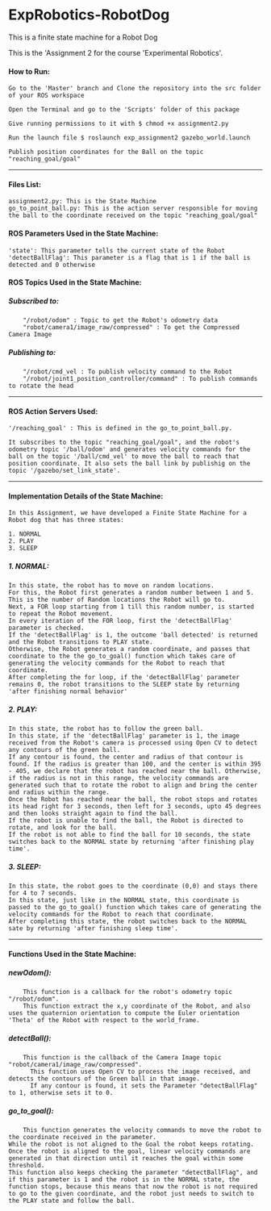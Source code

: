 # ExpRobotics-RobotDog

This is a finite state machine for a Robot Dog

This is the 'Assignment 2 for the course 'Experimental Robotics'.

#### How to Run:

    Go to the 'Master' branch and Clone the repository into the src folder of your ROS workspace
    
    Open the Terminal and go to the 'Scripts' folder of this package

    Give running permissions to it with $ chmod +x assignment2.py

    Run the launch file $ roslaunch exp_assignment2 gazebo_world.launch
    
    Publish position coordinates for the Ball on the topic "reaching_goal/goal"
    
**************************    

#### Files List:

    assignment2.py: This is the State Machine
    go_to_point_ball.py: This is the action server responsible for moving the ball to the coordinate received on the topic "reaching_goal/goal"

#### ROS Parameters Used in the State Machine:

    'state': This parameter tells the current state of the Robot
    'detectBallFlag': This parameter is a flag that is 1 if the ball is detected and 0 otherwise
    
#### ROS Topics Used in the State Machine:

#####   Subscribed to:

        "/robot/odom" : Topic to get the Robot's odometry data
        "robot/camera1/image_raw/compressed" : To get the Compressed Camera Image
          
#####   Publishing to:

        "/robot/cmd_vel : To publish velocity command to the Robot
        "/robot/joint1_position_controller/command" : To publish commands to rotate the head
	
**************************

#### ROS Action Servers Used:

	'/reaching_goal' : This is defined in the go_to_point_ball.py.
	
	It subscribes to the topic "reaching_goal/goal", and the robot's odometry topic '/ball/odom' and generates velocity commands for the ball on the topic '/ball/cmd_vel' to move the ball to reach that position coordinate. It also sets the ball link by publishig on the topic '/gazebo/set_link_state'.
          
    
**************************

#### Implementation Details of the State Machine:

    In this Assignment, we have developed a Finite State Machine for a Robot dog that has three states:

    1. NORMAL
    2. PLAY
    3. SLEEP


##### 1. NORMAL:

    In this state, the robot has to move on random locations.
    For this, the Robot first generates a random number between 1 and 5.
    This is the number of Random locations the Robot will go to.
    Next, a FOR loop starting from 1 till this random number, is started to repeat the Robot movement.
    In every iteration of the FOR loop, first the 'detectBallFlag' parameter is checked.
    If the 'detectBallFlag' is 1, the outcome 'ball detected' is returned and the Robot transitions to PLAY state.
    Otherwise, the Robot generates a random coordinate, and passes that coordinate to the the go_to_goal() function which takes care of generating the velocity commands for the Robot to reach that coordinate.
    After completing the for loop, if the 'detectBallFlag' parameter remains 0, the robot transitions to the SLEEP state by returning 'after finishing normal behavior'
    
    
##### 2. PLAY:

    In this state, the robot has to follow the green ball.
    In this state, if the 'detectBallFlag' parameter is 1, the image received from the Robot's camera is processed using Open CV to detect any contours of the green ball.
    If any contour is found, the center and radius of that contour is found. If the radius is greater than 100, and the center is within 395 - 405, we declare that the robot has reached near the ball. Otherwise, if the radius is not in this range, the velocity commands are generated such that to rotate the robot to align and bring the center and radius within the range.
    Once the Robot has reached near the ball, the robot stops and rotates its head right for 3 seconds, then left for 3 seconds, upto 45 degrees and then looks straight again to find the ball.
    If the robot is unable to find the ball, the Robot is directed to rotate, and look for the ball.
    If the robot is not able to find the ball for 10 seconds, the state switches back to the NORMAL state by returning 'after finishing play time'.
    
    
##### 3. SLEEP:

    In this state, the robot goes to the coordinate (0,0) and stays there for 4 to 7 seconds.
    In this state, just like in the NORMAL state, this coordinate is passed to the go_to_goal() function which takes care of generating the velocity commands for the Robot to reach that coordinate.
    After completing this state, the robot switches back to the NORMAL sate by returning 'after finishing sleep time'.


**************************

#### Functions Used in the State Machine:

#####   newOdom():
        This function is a callback for the robot's odometry topic "/robot/odom".
        This function extract the x,y coordinate of the Robot, and also uses the quaternion orientation to compute the Euler orientation 'Theta' of the Robot with respect to the world_frame.
        
#####   detectBall():
        This function is the callback of the Camera Image topic "robot/camera1/image_raw/compressed".
	      This function uses Open CV to process the image received, and detects the contours of the Green ball in that image.
	      If any contour is found, it sets the Parameter "detectBallFlag" to 1, otherwise sets it to 0.

#####   go_to_goal():
        This function generates the velocity commands to move the robot to the coordinate received in the parameter.
	While the robot is not aligned to the Goal the robot keeps rotating. Once the robot is aligned to the goal, linear velocity commands are generated in that direction until it reaches the goal within some threshold.
	This function also keeps checking the parameter "detectBallFlag", and if this parameter is 1 and the robot is in the NORMAL state, the function stops, because this means that now the robot is not required to go to the given coordinate, and the robot just needs to switch to the PLAY state and follow the ball.

